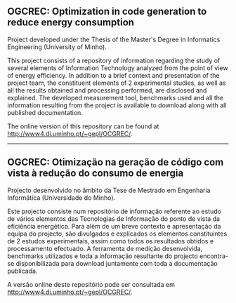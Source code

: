 ## OGCREC: Optimization in code generation to reduce energy consumption
Project developed under the Thesis of the Master's Degree in Informatics Engineering (University of Minho).

This project consists of a repository of information regarding the study of several elements of Information Technology analyzed from the point of view of energy efficiency. In addition to a brief context and presentation of the project team, the constituent elements of 2 experimental studies, as well as all the results obtained and processing performed, are disclosed and explained. The developed measurement tool, benchmarks used and all the information resulting from the project is available to download along with all published documentation.

The online version of this repository can be found at http://www4.di.uminho.pt/~gepl/OCGREC/.

---

## OGCREC: Otimização na geração de código com vista à redução do consumo de energia
Projecto desenvolvido no âmbito da Tese de Mestrado em Engenharia Informática (Universidade do Minho).

Este projecto consiste num repositório de informação referente ao estudo de vários elementos das Tecnologias de Informação do ponto de vista da eficiência energética. Para além de um breve contexto e apresentação da equipa do projecto, são divulgados e explicados os elementos constituintes de 2 estudos experimentais, assim como todos os resultados obtidos e processamento efectuado. A ferramenta de medição desenvolvida, benchmarks utilizados e toda a informação resultante do projecto encontra-se disponibilizada para download juntamente com toda a documentação publicada.

A versão online deste repositório pode ser consultada em http://www4.di.uminho.pt/~gepl/OCGREC/.